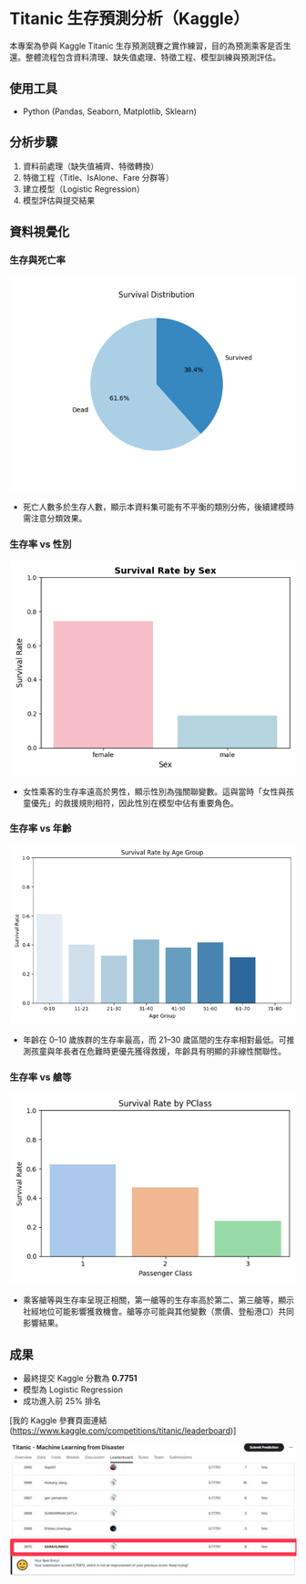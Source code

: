 # Titanic 生存預測分析（Kaggle）

本專案為參與 Kaggle Titanic 生存預測競賽之實作練習，目的為預測乘客是否生還。整體流程包含資料清理、缺失值處理、特徵工程、模型訓練與預測評估。

## 使用工具
- Python (Pandas, Seaborn, Matplotlib, Sklearn)

## 分析步驟
1. 資料前處理（缺失值補齊、特徵轉換）
2. 特徵工程（Title、IsAlone、Fare 分群等）
3. 建立模型（Logistic Regression）
4. 模型評估與提交結果

## 資料視覺化
### 生存與死亡率
![](images/生存與死亡率.png)
- 死亡人數多於生存人數，顯示本資料集可能有不平衡的類別分佈，後續建模時需注意分類效果。

### 生存率 vs 性別
![](images/性別生存率.png)
- 女性乘客的生存率遠高於男性，顯示性別為強關聯變數。這與當時「女性與孩童優先」的救援規則相符，因此性別在模型中佔有重要角色。

### 生存率 vs 年齡
![](images/年齡生存率.png)
- 年齡在 0–10 歲族群的生存率最高，而 21–30 歲區間的生存率相對最低。可推測孩童與年長者在危難時更優先獲得救援，年齡具有明顯的非線性關聯性。

### 生存率 vs 艙等
![](images/艙等生存率.png)
- 乘客艙等與生存率呈現正相關，第一艙等的生存率高於第二、第三艙等，顯示社經地位可能影響獲救機會。艙等亦可能與其他變數（票價、登船港口）共同影響結果。

## 成果
- 最終提交 Kaggle 分數為 **0.7751**
- 模型為 Logistic Regression
- 成功進入前 25% 排名

[我的 Kaggle 參賽頁面連結 (https://www.kaggle.com/competitions/titanic/leaderboard)]

![](images/titanic_score.png)

